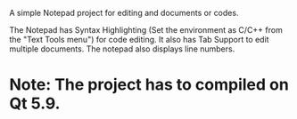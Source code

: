 A simple Notepad project for editing and documents or codes.

The Notepad has Syntax Highlighting (Set the environment as C/C++ from the "Text Tools menu") for code editing. 
It also has Tab Support to edit multiple documents.
The notepad also displays line numbers.

# Note: The project has to compiled on Qt 5.9.